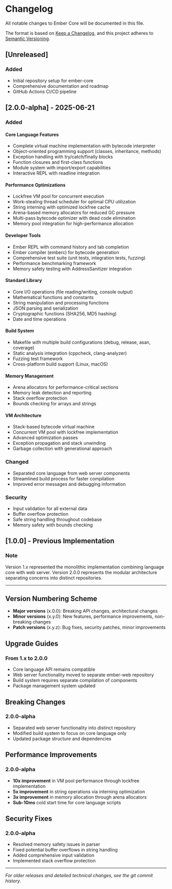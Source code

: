 # Changelog

All notable changes to Ember Core will be documented in this file.

The format is based on [Keep a Changelog](https://keepachangelog.com/en/1.0.0/),
and this project adheres to [Semantic Versioning](https://semver.org/spec/v2.0.0.html).

## [Unreleased]

### Added
- Initial repository setup for ember-core
- Comprehensive documentation and roadmap
- GitHub Actions CI/CD pipeline

## [2.0.0-alpha] - 2025-06-21

### Added

#### Core Language Features
- Complete virtual machine implementation with bytecode interpreter
- Object-oriented programming support (classes, inheritance, methods)
- Exception handling with try/catch/finally blocks
- Function closures and first-class functions
- Module system with import/export capabilities
- Interactive REPL with readline integration

#### Performance Optimizations
- Lockfree VM pool for concurrent execution
- Work-stealing thread scheduler for optimal CPU utilization
- String interning with optimized lockfree cache
- Arena-based memory allocators for reduced GC pressure
- Multi-pass bytecode optimizer with dead code elimination
- Memory pool integration for high-performance allocation

#### Developer Tools
- Ember REPL with command history and tab completion
- Ember compiler (emberc) for bytecode generation
- Comprehensive test suite (unit tests, integration tests, fuzzing)
- Performance benchmarking framework
- Memory safety testing with AddressSanitizer integration

#### Standard Library
- Core I/O operations (file reading/writing, console output)
- Mathematical functions and constants
- String manipulation and processing functions
- JSON parsing and serialization
- Cryptographic functions (SHA256, MD5 hashing)
- Date and time operations

#### Build System
- Makefile with multiple build configurations (debug, release, asan, coverage)
- Static analysis integration (cppcheck, clang-analyzer)
- Fuzzing test framework
- Cross-platform build support (Linux, macOS)

#### Memory Management
- Arena allocators for performance-critical sections
- Memory leak detection and reporting
- Stack overflow protection
- Bounds checking for arrays and strings

#### VM Architecture
- Stack-based bytecode virtual machine
- Concurrent VM pool with lockfree implementation
- Advanced optimization passes
- Exception propagation and stack unwinding
- Garbage collection with generational approach

### Changed
- Separated core language from web server components
- Streamlined build process for faster compilation
- Improved error messages and debugging information

### Security
- Input validation for all external data
- Buffer overflow protection
- Safe string handling throughout codebase
- Memory safety with bounds checking

## [1.0.0] - Previous Implementation

### Note
Version 1.x represented the monolithic implementation combining language core with web server. 
Version 2.0.0 represents the modular architecture separating concerns into distinct repositories.

---

## Version Numbering Scheme

- **Major versions** (x.0.0): Breaking API changes, architectural changes
- **Minor versions** (x.y.0): New features, performance improvements, non-breaking changes
- **Patch versions** (x.y.z): Bug fixes, security patches, minor improvements

## Upgrade Guides

### From 1.x to 2.0.0
- Core language API remains compatible
- Web server functionality moved to separate ember-web repository
- Build system requires separate compilation of components
- Package management system updated

## Breaking Changes

### 2.0.0-alpha
- Separated web server functionality into distinct repository
- Modified build system to focus on core language only
- Updated package structure and dependencies

## Performance Improvements

### 2.0.0-alpha
- **10x improvement** in VM pool performance through lockfree implementation
- **5x improvement** in string operations via interning optimization
- **3x improvement** in memory allocation through arena allocators
- **Sub-10ms** cold start time for core language scripts

## Security Fixes

### 2.0.0-alpha
- Resolved memory safety issues in parser
- Fixed potential buffer overflows in string handling
- Added comprehensive input validation
- Implemented stack overflow protection

---

*For older releases and detailed technical changes, see the git commit history.*